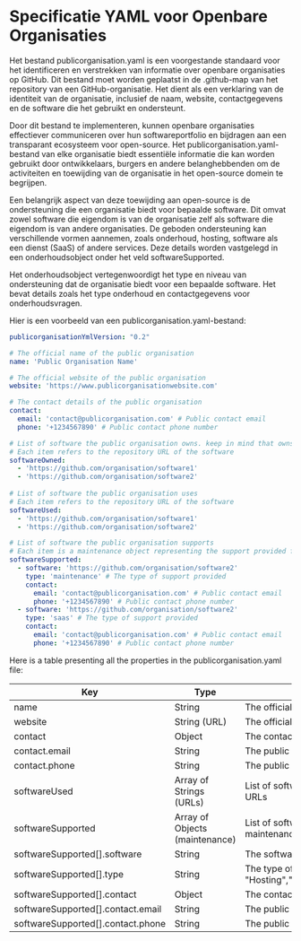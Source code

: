# Specificatie YAML voor Openbare Organisaties

Het bestand publicorganisation.yaml is een voorgestande standaard voor het identificeren en verstrekken van informatie over openbare organisaties op GitHub. Dit bestand moet worden geplaatst in de .github-map van het repository van een GitHub-organisatie. Het dient als een verklaring van de identiteit van de organisatie, inclusief de naam, website, contactgegevens en de software die het gebruikt en ondersteunt.

Door dit bestand te implementeren, kunnen openbare organisaties effectiever communiceren over hun softwareportfolio en bijdragen aan een transparant ecosysteem voor open-source. Het publicorganisation.yaml-bestand van elke organisatie biedt essentiële informatie die kan worden gebruikt door ontwikkelaars, burgers en andere belanghebbenden om de activiteiten en toewijding van de organisatie in het open-source domein te begrijpen.

Een belangrijk aspect van deze toewijding aan open-source is de ondersteuning die een organisatie biedt voor bepaalde software. Dit omvat zowel software die eigendom is van de organisatie zelf als software die eigendom is van andere organisaties. De geboden ondersteuning kan verschillende vormen aannemen, zoals onderhoud, hosting, software als een dienst (SaaS) of andere services. Deze details worden vastgelegd in een onderhoudsobject onder het veld softwareSupported.

Het onderhoudsobject vertegenwoordigt het type en niveau van ondersteuning dat de organisatie biedt voor een bepaalde software. Het bevat details zoals het type onderhoud en contactgegevens voor onderhoudsvragen.

Hier is een voorbeeld van een publicorganisation.yaml-bestand:

```yaml
publicorganisationYmlVersion: "0.2"

# The official name of the public organisation
name: 'Public Organisation Name'

# The official website of the public organisation
website: 'https://www.publicorganisationwebsite.com'

# The contact details of the public organisation
contact:
  email: 'contact@publicorganisation.com' # Public contact email
  phone: '+1234567890' # Public contact phone number

# List of software the public organisation owns. keep in mind that owns dosn't automaticly means maintained
# Each item refers to the repository URL of the software
softwareOwned:
  - 'https://github.com/organisation/software1'
  - 'https://github.com/organisation/software2'
  
# List of software the public organisation uses
# Each item refers to the repository URL of the software
softwareUsed:
  - 'https://github.com/organisation/software1'
  - 'https://github.com/organisation/software2'

# List of software the public organisation supports
# Each item is a maintenance object representing the support provided for a software
softwareSupported:
  - software: 'https://github.com/organisation/software2'
    type: 'maintenance' # The type of support provided
    contact:
      email: 'contact@publicorganisation.com' # Public contact email
      phone: '+1234567890' # Public contact phone number
  - software: 'https://github.com/organisation/software2'
    type: 'saas' # The type of support provided
    contact:
      email: 'contact@publicorganisation.com' # Public contact email
      phone: '+1234567890' # Public contact phone number
```

Here is a table presenting all the properties in the publicorganisation.yaml file:

|Key| 	Type                    | 	Description                                                                                             |
|---|--------------------------|----------------------------------------------------------------------------------------------------------|
|name| 	String                  | 	The official name of the public organisation                                                            |
|website| 	String (URL)            | 	The official website of the public organisation                                                         |
|contact| 	Object                  | 	The contact details of the public organisation                                                          |
|contact.email| 	String                  | 	The public contact email of the public organisation                                                     |
|contact.phone| 	String                  | 	The public contact phone number of the public organisation                                              |
|softwareUsed| 	Array of Strings (URLs) | 	List of software the public organisation uses, represented by their repository URLs                     |
|softwareSupported|	Array of Objects (maintenance)|	List of software the public organisation supports, represented by their maintenance objects
|softwareSupported\[].software|	String|	The software that the organisation supports
|softwareSupported\[].type|	String|	The type of support provided for the software, one of "Hosting","SAAS","Support","Maintenance","Training","Consultancy","Purchase"
|softwareSupported\[].contact|	Object|	The contact details of the support |
|softwareSupported\[].contact.email| 	String                  | 	The public contact email of the public organisation                                                     |
|softwareSupported\[].contact.phone| 	String                  | 	The public contact phone number of the public organisation                                              |
